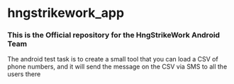 # hngstrikework_app
### This is the Official repository for the HngStrikeWork Android Team

The android test task is to create a small tool that you can load a CSV of phone numbers, and it will send the message on the CSV via SMS to all the users there
